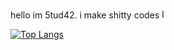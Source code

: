 hello im 5tud42. i make shitty codes <img src="https://github.com/fartcan6/fartcan6/assets/121769974/a6a400fb-e92a-4101-a6b4-809dc562e432" alt="Image" width="15">

[![Top Langs](https://github-readme-stats.vercel.app/api/top-langs/?username=fartcan6&show_icons=true&theme=dark)](https://github.com/anuraghazra/github-readme-stats)
